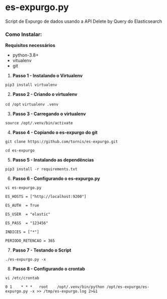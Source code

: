 # es-expurgo.py

Script de Expurgo de dados usando a API Delete by Query do Elasticsearch

### Como Instalar:

**Requisitos necessários** 

* python-3.8+
* vitualenv 
* git

1. **Passo 1 - Instalando o Virtualenv**

`
pip3 install virtualenv 
`

2. **Passo 2 - Criando o virtualenv**

`cd /opt` 
`virtualenv .venv`


3. **Passo 3 - Carregando o virtualenv**

`
source /opt/.venv/bin/activate
`

4. **Passo 4 - Copiando o es-expurgo do git**

`git clone https://github.com/tornis/es-expurgo.git`

`cd es-expurgo`
 

5. **Passo 5 - Instalando as dependências** 

`pip3 install -r requirements.txt`

6. **Passo 6 - Configurando o es-expurgo.py** 

`vi es-expurgo.py`

`ES_HOSTS = ["http://localhost:9200"]`

`ES_AUTH  = True`

`ES_USER  = "elastic"`

`ES_PASS  = "123456"`

`INDICES = ["*"]`

`PERIODO_RETENCAO = 365`

7. **Passo 7 - Testando o Script**  

`./es-expurgo.py -x` 

8. **Passo 8 - Configurando o crontab** 

`vi /etc/crontab`

`0 1	* * *	root	/opt/.venv/bin/python /opt/es-expurgo/es-expurgo.py -x >> /tmp/es-expurgo.log 2>&1`